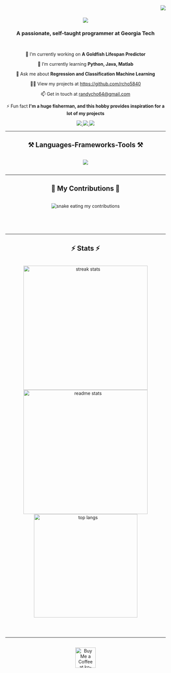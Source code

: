 <img align="right" src="https://visitor-badge.laobi.icu/badge?page_id=rcho5840.rcho5840" />

<h1 align="center">
    <img src="https://readme-typing-svg.herokuapp.com/?font=Righteous&size=35&center=true&vCenter=true&width=500&height=70&duration=4000&lines=Welcome!+👋;+I'm+Randy+Cho!;" />
</h1>

<h3 align="center">A passionate, self-taught programmer at Georgia Tech </h3>

<br/>

<div align="center">
 
 🔭 I’m currently working on **A Goldfish Lifespan Predictor**
 
 🌱 I’m currently learning **Python, Java, Matlab**

💬 Ask me about **Regression and Classification Machine Learning**

👨‍💻 View my projects at https://github.com/rcho5840

📫 Get in touch at randycho64@gmail.com

⚡ Fun fact **I'm a huge fisherman, and this hobby provides inspiration for a lot of my projects**

 </div>
 
<div align="center"> 
  <a href="mailto:randycho64@gmail.com">
    <img src="https://img.shields.io/badge/Gmail-333333?style=for-the-badge&logo=gmail&logoColor=red" />
  </a>
  <a href="https://www.linkedin.com/in/randyscho/" target="_blank">
    <img src="https://img.shields.io/badge/LinkedIn-0077B5?style=for-the-badge&logo=linkedin&logoColor=white" target="_blank" />
  </a>
  <a href="https://github.com/rcho5840" target="_blank">
     <img src="https://img.shields.io/badge/Portfolio-FF5722?style=for-the-badge&logo=todoist&logoColor=white" target="_blank" /> <!-- sqlite, safari, google-chrome are other good icon options -->
  </a>
</div>

 <hr/>
 
<h2 align="center">⚒️ Languages-Frameworks-Tools ⚒️</h2>
<br/>
<div align="center">
    <img src="https://skillicons.dev/icons?i=html,css,vscode,github,git,python,java,matlab" />
</div>

<br/>
<hr/>

<div align="center">
  <h2>🐍 My Contributions 🐍</h2>
  <br>
  <img alt="snake eating my contributions" src="https://raw.githubusercontent.com/rcho5840/rcho5840/output/github-contribution-grid-snake.svg" />
    
  <br/><br/><br/>
</div>

<hr/>

<h2 align="center">⚡ Stats ⚡</h2>
<br>
<div align=center>
  <img width=390 src="https://github-readme-streak-stats-rcho5840.vercel.app/?user=rcho5840&count_private=true&theme=react&border_radius=10" alt="streak stats"/>
  <img width=390 src="https://github-readme-stats-rcho5840.vercel.app/api?username=rcho5840&count_private=true&show_icons=true&theme=react&rank_icon=github&border_radius=10" alt="readme stats" />
  <br/>
  <img width=325 align="center" src="https://github-readme-stats-rcho5840.vercel.app/api/top-langs/?username=rcho5840&hide=HTML&langs_count=8&layout=compact&theme=react&border_radius=10&size_weight=0.5&count_weight=0.5&exclude_repo=github-readme-stats" alt="top langs" />
</div>

<br/><br/>

<hr/>

<br/>

<div align="center">
<a href='https://ko-fi.com/V7V4RAK9C' target='_blank'><img height='64' style='border:0px;height:64px;' src='https://storage.ko-fi.com/cdn/kofi1.png?v=3' border='0' alt='Buy Me a Coffee at ko-fi.com' /></a>
</div>

<br/>
